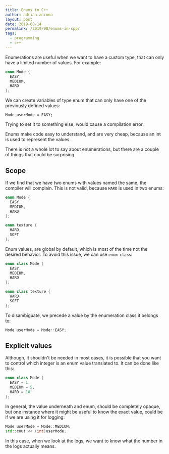 ```yaml
---
title: Enums in C++
author: adrian.ancona
layout: post
date: 2019-08-14
permalink: /2019/08/enums-in-cpp/
tags:
  - programming
  - c++
---
```


Enumerations are useful when we want to have a custom type, that can only have a limited number of values. For example:

```cpp
enum Mode {
  EASY,
  MEDIUM,
  HARD
};
```

We can create variables of type enum that can only have one of the previously defined values:

```
Mode userMode = EASY;
```

<!--more-->

Trying to set it to something else, would cause a compilation error.

Enums make code easy to understand, and are very cheap, because an int is used to represent the values.

There is not a whole lot to say about enumerations, but there are a couple of things that could be surprising.

## Scope

If we find that we have two enums with values named the same, the compiler will complain. This is not valid, because `HARD` is used in two enums:

```cpp
enum Mode {
  EASY,
  MEDIUM,
  HARD
};

enum texture {
  HARD,
  SOFT
};
```

Enum values, are global by default, which is most of the time not the desired behavior. To avoid this issue, we can use `enum class`:

```cpp
enum class Mode {
  EASY,
  MEDIUM,
  HARD
};

enum class texture {
  HARD,
  SOFT
};
```

To disambiguate, we precede a value by the enumeration class it belongs to:

```cpp
Mode userMode = Mode::EASY;
```

## Explicit values

Although, it shouldn't be needed in most cases, it is possible that you want to control which integer is an enum value translated to. It can be done like this:

```cpp
enum class Mode {
  EASY = 1,
  MEDIUM = 5,
  HARD = 10
};
```

In general, the value underneath and enum, should be completely opaque, but one instance where it might be useful to know the exact value, could be if we are using it for logging:

```cpp
Mode userMode = Mode::MEDIUM;
std::cout << (int)userMode;
```

In this case, when we look at the logs, we want to know what the number in the logs actually means.
